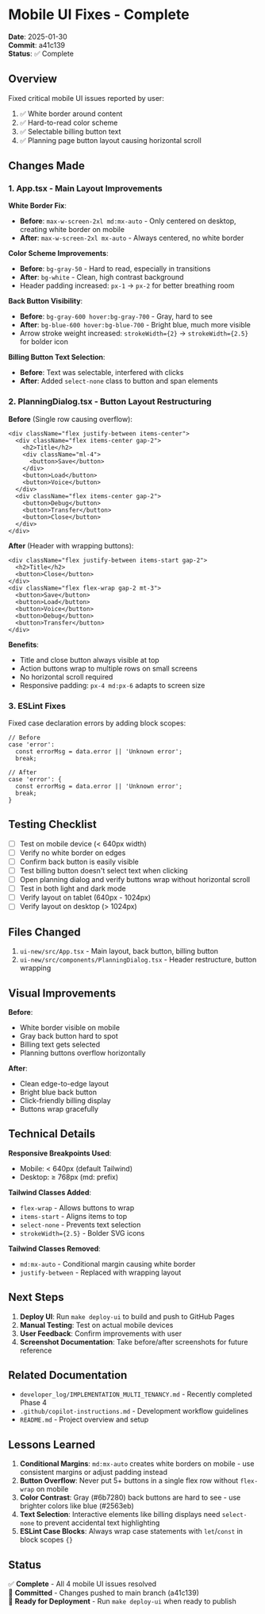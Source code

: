 # Mobile UI Fixes - Complete

**Date**: 2025-01-30  
**Commit**: a41c139  
**Status**: ✅ Complete

## Overview

Fixed critical mobile UI issues reported by user:
1. ✅ White border around content
2. ✅ Hard-to-read color scheme
3. ✅ Selectable billing button text
4. ✅ Planning page button layout causing horizontal scroll

## Changes Made

### 1. App.tsx - Main Layout Improvements

**White Border Fix**:
- **Before**: `max-w-screen-2xl md:mx-auto` - Only centered on desktop, creating white border on mobile
- **After**: `max-w-screen-2xl mx-auto` - Always centered, no white border

**Color Scheme Improvements**:
- **Before**: `bg-gray-50` - Hard to read, especially in transitions
- **After**: `bg-white` - Clean, high contrast background
- Header padding increased: `px-1` → `px-2` for better breathing room

**Back Button Visibility**:
- **Before**: `bg-gray-600 hover:bg-gray-700` - Gray, hard to see
- **After**: `bg-blue-600 hover:bg-blue-700` - Bright blue, much more visible
- Arrow stroke weight increased: `strokeWidth={2}` → `strokeWidth={2.5}` for bolder icon

**Billing Button Text Selection**:
- **Before**: Text was selectable, interfered with clicks
- **After**: Added `select-none` class to button and span elements

### 2. PlanningDialog.tsx - Button Layout Restructuring

**Before** (Single row causing overflow):
```tsx
<div className="flex justify-between items-center">
  <div className="flex items-center gap-2">
    <h2>Title</h2>
    <div className="ml-4">
      <button>Save</button>
    </div>
    <button>Load</button>
    <button>Voice</button>
  </div>
  <div className="flex items-center gap-2">
    <button>Debug</button>
    <button>Transfer</button>
    <button>Close</button>
  </div>
</div>
```

**After** (Header with wrapping buttons):
```tsx
<div className="flex justify-between items-start gap-2">
  <h2>Title</h2>
  <button>Close</button>
</div>
<div className="flex flex-wrap gap-2 mt-3">
  <button>Save</button>
  <button>Load</button>
  <button>Voice</button>
  <button>Debug</button>
  <button>Transfer</button>
</div>
```

**Benefits**:
- Title and close button always visible at top
- Action buttons wrap to multiple rows on small screens
- No horizontal scroll required
- Responsive padding: `px-4 md:px-6` adapts to screen size

### 3. ESLint Fixes

Fixed case declaration errors by adding block scopes:
```tsx
// Before
case 'error':
  const errorMsg = data.error || 'Unknown error';
  break;

// After  
case 'error': {
  const errorMsg = data.error || 'Unknown error';
  break;
}
```

## Testing Checklist

- [ ] Test on mobile device (< 640px width)
- [ ] Verify no white border on edges
- [ ] Confirm back button is easily visible
- [ ] Test billing button doesn't select text when clicking
- [ ] Open planning dialog and verify buttons wrap without horizontal scroll
- [ ] Test in both light and dark mode
- [ ] Verify layout on tablet (640px - 1024px)
- [ ] Verify layout on desktop (> 1024px)

## Files Changed

1. `ui-new/src/App.tsx` - Main layout, back button, billing button
2. `ui-new/src/components/PlanningDialog.tsx` - Header restructure, button wrapping

## Visual Improvements

**Before**:
- White border visible on mobile
- Gray back button hard to spot
- Billing text gets selected
- Planning buttons overflow horizontally

**After**:
- Clean edge-to-edge layout
- Bright blue back button
- Click-friendly billing display
- Buttons wrap gracefully

## Technical Details

**Responsive Breakpoints Used**:
- Mobile: < 640px (default Tailwind)
- Desktop: ≥ 768px (md: prefix)

**Tailwind Classes Added**:
- `flex-wrap` - Allows buttons to wrap
- `items-start` - Aligns items to top
- `select-none` - Prevents text selection
- `strokeWidth={2.5}` - Bolder SVG icons

**Tailwind Classes Removed**:
- `md:mx-auto` - Conditional margin causing white border
- `justify-between` - Replaced with wrapping layout

## Next Steps

1. **Deploy UI**: Run `make deploy-ui` to build and push to GitHub Pages
2. **Manual Testing**: Test on actual mobile devices
3. **User Feedback**: Confirm improvements with user
4. **Screenshot Documentation**: Take before/after screenshots for future reference

## Related Documentation

- `developer_log/IMPLEMENTATION_MULTI_TENANCY.md` - Recently completed Phase 4
- `.github/copilot-instructions.md` - Development workflow guidelines
- `README.md` - Project overview and setup

## Lessons Learned

1. **Conditional Margins**: `md:mx-auto` creates white borders on mobile - use consistent margins or adjust padding instead
2. **Button Overflow**: Never put 5+ buttons in a single flex row without `flex-wrap` on mobile
3. **Color Contrast**: Gray (#6b7280) back buttons are hard to see - use brighter colors like blue (#2563eb)
4. **Text Selection**: Interactive elements like billing displays need `select-none` to prevent accidental text highlighting
5. **ESLint Case Blocks**: Always wrap case statements with `let`/`const` in block scopes `{}`

## Status

✅ **Complete** - All 4 mobile UI issues resolved  
📝 **Committed** - Changes pushed to main branch (a41c139)  
🚀 **Ready for Deployment** - Run `make deploy-ui` when ready to publish
